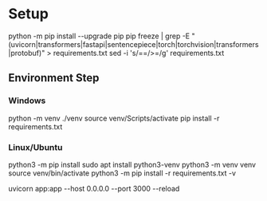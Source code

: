 
# Setup
python -m pip install --upgrade pip
pip freeze | grep -E "(uvicorn|transformers|fastapi|sentencepiece|torch|torchvision|transformers|protobuf)" > requirements.txt
sed -i 's/==/>=/g' requirements.txt


## Environment Step
### Windows
python -m venv ./venv
source venv/Scripts/activate
pip install -r requirements.txt

### Linux/Ubuntu
python3 -m pip install
sudo apt install python3-venv
python3 -m venv venv
source venv/bin/activate
python3 -m pip install -r requirements.txt -v





uvicorn app:app --host 0.0.0.0 --port 3000 --reload

